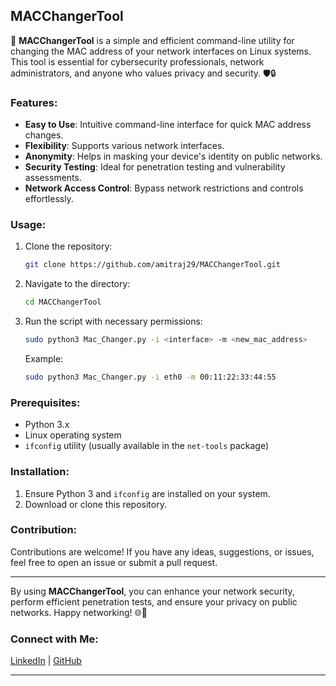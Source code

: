 ## MACChangerTool

🚀 **MACChangerTool** is a simple and efficient command-line utility for changing the MAC address of your network interfaces on Linux systems. This tool is essential for cybersecurity professionals, network administrators, and anyone who values privacy and security. 🛡️🔒

### Features:
- **Easy to Use**: Intuitive command-line interface for quick MAC address changes.
- **Flexibility**: Supports various network interfaces.
- **Anonymity**: Helps in masking your device's identity on public networks.
- **Security Testing**: Ideal for penetration testing and vulnerability assessments.
- **Network Access Control**: Bypass network restrictions and controls effortlessly.

### Usage:
1. Clone the repository:
   ```sh
   git clone https://github.com/amitraj29/MACChangerTool.git
   ```
2. Navigate to the directory:
   ```sh
   cd MACChangerTool
   ```
   
3. Run the script with necessary permissions:
   ```sh
   sudo python3 Mac_Changer.py -i <interface> -m <new_mac_address>
   ```
   Example:
   ```sh
   sudo python3 Mac_Changer.py -i eth0 -m 00:11:22:33:44:55
   ```

### Prerequisites:
- Python 3.x
- Linux operating system
- `ifconfig` utility (usually available in the `net-tools` package)

### Installation:
1. Ensure Python 3 and `ifconfig` are installed on your system.
2. Download or clone this repository.

### Contribution:
Contributions are welcome! If you have any ideas, suggestions, or issues, feel free to open an issue or submit a pull request.

---

By using **MACChangerTool**, you can enhance your network security, perform efficient penetration tests, and ensure your privacy on public networks. Happy networking! 🌐🔧

### Connect with Me:
[LinkedIn](https://www.linkedin.com/in/amitrajkarmakar29) | [GitHub](https://github.com/amitraj29/)

---
